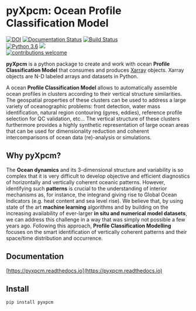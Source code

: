 pyXpcm: Ocean Profile Classification Model
==========================================
[![DOI](https://img.shields.io/badge/DOI--Article-10.1016%2Fj.pocean.2016.12.008-orange.svg)](http://dx.doi.org/10.1016/j.pocean.2016.12.008)
[![Documentation Status](https://readthedocs.org/projects/pyxpcm/badge/?version=latest)](https://pyxpcm.readthedocs.io/en/latest/?badge=latest) 
[![Build Status](https://travis-ci.org/obidam/pyxpcm.svg?branch=master)](https://travis-ci.org/obidam/pyxpcm)  
[![Python 3.6](https://img.shields.io/badge/python-3.6-blue.svg)](https://www.python.org/downloads/release/python-270/)
[![](https://img.shields.io/badge/xarray-0.10.0-blue.svg)](http://xarray.pydata.org/en/stable/)  
[![contributions welcome](https://img.shields.io/badge/contributions-welcome-brightgreen.svg?style=flat)](https://github.com/dwyl/esta/issues) 

**pyXpcm** is a python package to create and work with ocean **Profile Classification Model** that consumes and produces [Xarray](https://github.com/pydata/xarray) objects. Xarray objects are N-D labeled arrays and datasets in Python. 

A ocean **Profile Classification Model** allows to automatically assemble ocean profiles in clusters according to their vertical structure similarities.   
The geospatial properties of these clusters can be used to address a large variety of oceanographic problems: front detection, water mass identification, natural region contouring (gyres, eddies), reference profile selection for QC validation, etc... The vertical structure of these clusters furthermore provides a highly synthetic representation of large ocean areas that can be used for dimensionality reduction and coherent intercomparisons of ocean data (re)-analysis or simulations.   

## Why pyXpcm?
The **Ocean dynamics** and its 3-dimensional structure and variability is so complex that it is very difficult to develop objective and efficient diagnostics of horizontally and vertically coherent oceanic patterns. However, identifying such **patterns** is crucial to the understanding of interior mechanisms as, for instance, the integrand giving rise to Global Ocean Indicators (e.g. heat content and sea level rise). We believe that, by using state of the art **machine learning** algorithms and by building on the increasing availability of ever-larger **in situ and numerical model datasets**, we can address this challenge in a way that was simply not possible a few years ago. Following this approach, **Profile Classification Modelling** focuses on the smart identification of vertically coherent patterns and their space/time distribution and occurrence.

## Documentation
[https://pyxpcm.readthedocs.io](https://pyxpcm.readthedocs.io)

## Install

    pip install pyxpcm